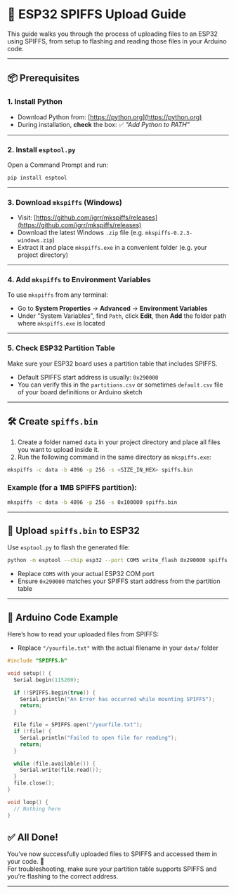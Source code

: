 # 🚀 ESP32 SPIFFS Upload Guide

This guide walks you through the process of uploading files to an ESP32 using SPIFFS, from setup to flashing and reading those files in your Arduino code.

---

## 📦 Prerequisites

### 1. Install Python

- Download Python from: [https://python.org](https://python.org)
- During installation, **check** the box: ✅ _"Add Python to PATH"_

---

### 2. Install `esptool.py`

Open a Command Prompt and run:

```bash
pip install esptool
```

---

### 3. Download `mkspiffs` (Windows)

- Visit: [https://github.com/igrr/mkspiffs/releases](https://github.com/igrr/mkspiffs/releases)
- Download the latest Windows `.zip` file (e.g. `mkspiffs-0.2.3-windows.zip`)
- Extract it and place `mkspiffs.exe` in a convenient folder (e.g. your project directory)

---

### 4. Add `mkspiffs` to Environment Variables

To use `mkspiffs` from any terminal:

- Go to **System Properties** → **Advanced** → **Environment Variables**
- Under "System Variables", find `Path`, click **Edit**, then **Add** the folder path where `mkspiffs.exe` is located

---

### 5. Check ESP32 Partition Table

Make sure your ESP32 board uses a partition table that includes SPIFFS.

- Default SPIFFS start address is usually: `0x290000`
- You can verify this in the `partitions.csv` or sometimes `default.csv` file of your board definitions or Arduino sketch

---

## 🛠️ Create `spiffs.bin`

1. Create a folder named `data` in your project directory and place all files you want to upload inside it.
2. Run the following command in the same directory as `mkspiffs.exe`:

```bash
mkspiffs -c data -b 4096 -p 256 -s <SIZE_IN_HEX> spiffs.bin
```

### Example (for a 1MB SPIFFS partition):

```bash
mkspiffs -c data -b 4096 -p 256 -s 0x100000 spiffs.bin
```

---

## 🔁 Upload `spiffs.bin` to ESP32

Use `esptool.py` to flash the generated file:

```bash
python -m esptool --chip esp32 --port COM5 write_flash 0x290000 spiffs.bin
```

- Replace `COM5` with your actual ESP32 COM port
- Ensure `0x290000` matches your SPIFFS start address from the partition table

---

## 🧪 Arduino Code Example

Here’s how to read your uploaded files from SPIFFS:

- Replace `"/yourfile.txt"` with the actual filename in your `data/` folder


```cpp
#include "SPIFFS.h"

void setup() {
  Serial.begin(115200);

  if (!SPIFFS.begin(true)) {
    Serial.println("An Error has occurred while mounting SPIFFS");
    return;
  }

  File file = SPIFFS.open("/yourfile.txt");
  if (!file) {
    Serial.println("Failed to open file for reading");
    return;
  }

  while (file.available()) {
    Serial.write(file.read());
  }
  file.close();
}

void loop() {
  // Nothing here
}
```


## ✅ All Done!

You’ve now successfully uploaded files to SPIFFS and accessed them in your code. 🎉  
For troubleshooting, make sure your partition table supports SPIFFS and you're flashing to the correct address.

---

